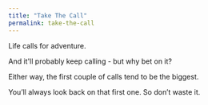 ```yaml
---
title: "Take The Call"
permalink: take-the-call
---
```


Life calls for adventure.

And it'll probably keep calling - but why bet on it?

Either way, the first couple of calls tend to be the biggest.

You’ll always look back on that first one. So don’t waste it.

